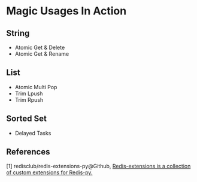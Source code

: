 # Magic Usages In Action

## String

* Atomic Get & Delete
* Atomic Get & Rename

## List

* Atomic Multi Pop
* Trim Lpush
* Trim Rpush

## Sorted Set

* Delayed Tasks

## References

[1] redisclub/redis-extensions-py@Github, [Redis-extensions is a collection of custom extensions for Redis-py.](https://github.com/redisclub/redis-extensions-py)